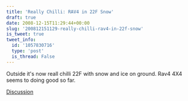 ```yaml
---
title: 'Really Chilli: RAV4 in 22F Snow'
draft: true
date: 2008-12-15T11:29:44+00:00
slug: '200812151129-really-chilli-rav4-in-22f-snow'
is_tweet: true
tweet_info:
  id: '1057830716'
  type: 'post'
  is_thread: False
---
```




Outside it's now reall chilli 22F with snow and ice on ground. Rav4 4X4 seems to doing good so far.

[Discussion](https://x.com/sytelus/status/1057830716)
